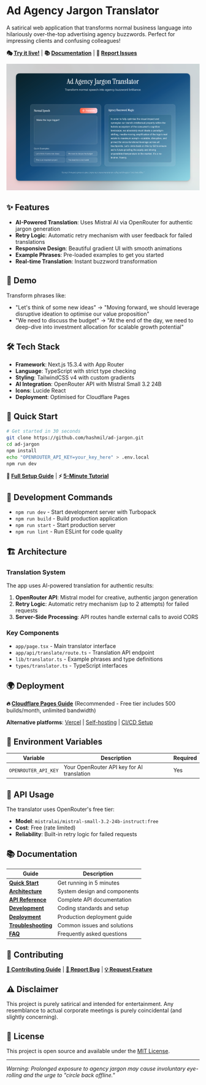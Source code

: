 # Ad Agency Jargon Translator

A satirical web application that transforms normal business language into hilariously over-the-top advertising agency buzzwords. Perfect for impressing clients and confusing colleagues!

**🎭 [Try it live!](https://ad-jargon.pages.dev)** | **📚 [Documentation](./docs/README.md)** | **🐛 [Report Issues](https://github.com/hashmil/ad-jargon/issues)**

![Ad Agency Jargon Translator Screenshot](./public/ad-jargon-screenshot.png)

## ✨ Features

- **AI-Powered Translation**: Uses Mistral AI via OpenRouter for authentic jargon generation
- **Retry Logic**: Automatic retry mechanism with user feedback for failed translations
- **Responsive Design**: Beautiful gradient UI with smooth animations
- **Example Phrases**: Pre-loaded examples to get you started
- **Real-time Translation**: Instant buzzword transformation

## 🚀 Demo

Transform phrases like:
- "Let's think of some new ideas" → "Moving forward, we should leverage disruptive ideation to optimise our value proposition"
- "We need to discuss the budget" → "At the end of the day, we need to deep-dive into investment allocation for scalable growth potential"

## 🛠️ Tech Stack

- **Framework**: Next.js 15.3.4 with App Router
- **Language**: TypeScript with strict type checking
- **Styling**: TailwindCSS v4 with custom gradients
- **AI Integration**: OpenRouter API with Mistral Small 3.2 24B
- **Icons**: Lucide React
- **Deployment**: Optimised for Cloudflare Pages

## 🚀 Quick Start

```bash
# Get started in 30 seconds
git clone https://github.com/hashmil/ad-jargon.git
cd ad-jargon
npm install
echo "OPENROUTER_API_KEY=your_key_here" > .env.local
npm run dev
```

**📖 [Full Setup Guide](./docs/quick-start.md)** | **⚡ [5-Minute Tutorial](./docs/quick-start.md#5-minute-local-setup)**

## 📝 Development Commands

- `npm run dev` - Start development server with Turbopack
- `npm run build` - Build production application
- `npm run start` - Start production server
- `npm run lint` - Run ESLint for code quality

## 🏗️ Architecture

### Translation System
The app uses AI-powered translation for authentic results:

1. **OpenRouter API**: Mistral model for creative, authentic jargon generation
2. **Retry Logic**: Automatic retry mechanism (up to 2 attempts) for failed requests
3. **Server-Side Processing**: API routes handle external calls to avoid CORS

### Key Components
- `app/page.tsx` - Main translator interface
- `app/api/translate/route.ts` - Translation API endpoint
- `lib/translator.ts` - Example phrases and type definitions
- `types/translator.ts` - TypeScript interfaces

## 🌍 Deployment

**🔥 [Cloudflare Pages Guide](./docs/deployment-cloudflare.md)** (Recommended - Free tier includes 500 builds/month, unlimited bandwidth)

**Alternative platforms**: [Vercel](./docs/deployment-vercel.md) | [Self-hosting](./docs/deployment-selfhost.md) | [CI/CD Setup](./docs/cicd.md)

## 🔑 Environment Variables

| Variable | Description | Required |
|----------|-------------|----------|
| `OPENROUTER_API_KEY` | Your OpenRouter API key for AI translation | Yes |

## 🎯 API Usage

The translator uses OpenRouter's free tier:
- **Model**: `mistralai/mistral-small-3.2-24b-instruct:free`
- **Cost**: Free (rate limited)
- **Reliability**: Built-in retry logic for failed requests

## 📚 Documentation

| Guide | Description |
|-------|-------------|
| **[Quick Start](./docs/quick-start.md)** | Get running in 5 minutes |
| **[Architecture](./docs/architecture.md)** | System design and components |
| **[API Reference](./docs/api.md)** | Complete API documentation |
| **[Development](./docs/development.md)** | Coding standards and setup |
| **[Deployment](./docs/deployment-cloudflare.md)** | Production deployment guide |
| **[Troubleshooting](./docs/troubleshooting.md)** | Common issues and solutions |
| **[FAQ](./docs/faq.md)** | Frequently asked questions |

## 🤝 Contributing

**[📖 Contributing Guide](./docs/contributing.md)** | **[🐛 Report Bug](https://github.com/hashmil/ad-jargon/issues)** | **[💡 Request Feature](https://github.com/hashmil/ad-jargon/issues)**

## ⚠️ Disclaimer

This project is purely satirical and intended for entertainment. Any resemblance to actual corporate meetings is purely coincidental (and slightly concerning).

## 📄 License

This project is open source and available under the [MIT License](LICENSE).

---

*Warning: Prolonged exposure to agency jargon may cause involuntary eye-rolling and the urge to "circle back offline."*